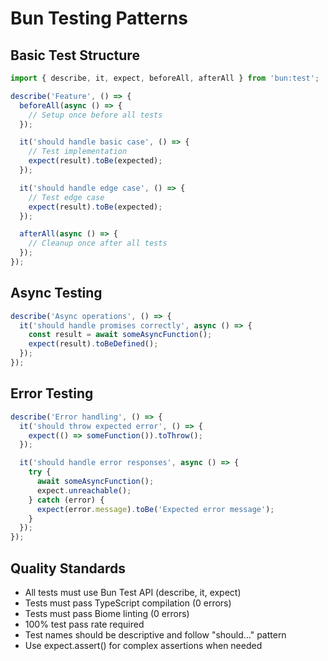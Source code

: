 # Bun Testing Patterns

## Basic Test Structure
```typescript
import { describe, it, expect, beforeAll, afterAll } from 'bun:test';

describe('Feature', () => {
  beforeAll(async () => {
    // Setup once before all tests
  });

  it('should handle basic case', () => {
    // Test implementation
    expect(result).toBe(expected);
  });

  it('should handle edge case', () => {
    // Test edge case
    expect(result).toBe(expected);
  });

  afterAll(async () => {
    // Cleanup once after all tests
  });
});
```

## Async Testing
```typescript
describe('Async operations', () => {
  it('should handle promises correctly', async () => {
    const result = await someAsyncFunction();
    expect(result).toBeDefined();
  });
});
```

## Error Testing
```typescript
describe('Error handling', () => {
  it('should throw expected error', () => {
    expect(() => someFunction()).toThrow();
  });

  it('should handle error responses', async () => {
    try {
      await someAsyncFunction();
      expect.unreachable();
    } catch (error) {
      expect(error.message).toBe('Expected error message');
    }
  });
});
```

## Quality Standards
- All tests must use Bun Test API (describe, it, expect)
- Tests must pass TypeScript compilation (0 errors)
- Tests must pass Biome linting (0 errors)
- 100% test pass rate required
- Test names should be descriptive and follow "should..." pattern
- Use expect.assert() for complex assertions when needed